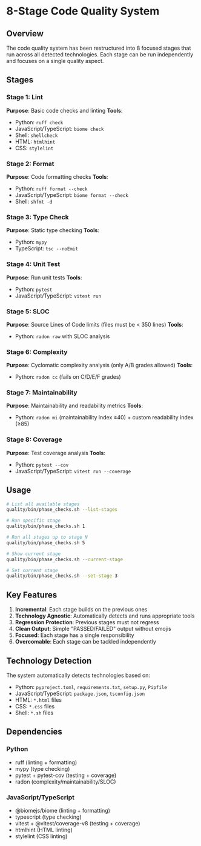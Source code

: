 # 8-Stage Code Quality System

## Overview
The code quality system has been restructured into 8 focused stages that run across all detected technologies. Each stage can be run independently and focuses on a single quality aspect.

## Stages

### Stage 1: Lint
**Purpose**: Basic code checks and linting
**Tools**:
- Python: `ruff check`
- JavaScript/TypeScript: `biome check`
- Shell: `shellcheck`
- HTML: `htmlhint`
- CSS: `stylelint`

### Stage 2: Format
**Purpose**: Code formatting checks
**Tools**:
- Python: `ruff format --check`
- JavaScript/TypeScript: `biome format --check`
- Shell: `shfmt -d`

### Stage 3: Type Check
**Purpose**: Static type checking
**Tools**:
- Python: `mypy`
- TypeScript: `tsc --noEmit`

### Stage 4: Unit Test
**Purpose**: Run unit tests
**Tools**:
- Python: `pytest`
- JavaScript/TypeScript: `vitest run`

### Stage 5: SLOC
**Purpose**: Source Lines of Code limits (files must be < 350 lines)
**Tools**:
- Python: `radon raw` with SLOC analysis

### Stage 6: Complexity
**Purpose**: Cyclomatic complexity analysis (only A/B grades allowed)
**Tools**:
- Python: `radon cc` (fails on C/D/E/F grades)

### Stage 7: Maintainability
**Purpose**: Maintainability and readability metrics
**Tools**:
- Python: `radon mi` (maintainability index ≥40) + custom readability index (≥85)

### Stage 8: Coverage
**Purpose**: Test coverage analysis
**Tools**:
- Python: `pytest --cov`
- JavaScript/TypeScript: `vitest run --coverage`

## Usage

```bash
# List all available stages
quality/bin/phase_checks.sh --list-stages

# Run specific stage
quality/bin/phase_checks.sh 1

# Run all stages up to stage N
quality/bin/phase_checks.sh 5

# Show current stage
quality/bin/phase_checks.sh --current-stage

# Set current stage
quality/bin/phase_checks.sh --set-stage 3
```

## Key Features

1. **Incremental**: Each stage builds on the previous ones
2. **Technology Agnostic**: Automatically detects and runs appropriate tools
3. **Regression Protection**: Previous stages must not regress
4. **Clean Output**: Simple "PASSED/FAILED" output without emojis
5. **Focused**: Each stage has a single responsibility
6. **Overcomable**: Each stage can be tackled independently

## Technology Detection

The system automatically detects technologies based on:
- Python: `pyproject.toml`, `requirements.txt`, `setup.py`, `Pipfile`
- JavaScript/TypeScript: `package.json`, `tsconfig.json`
- HTML: `*.html` files
- CSS: `*.css` files  
- Shell: `*.sh` files

## Dependencies

### Python
- ruff (linting + formatting)
- mypy (type checking)
- pytest + pytest-cov (testing + coverage)
- radon (complexity/maintainability/SLOC)

### JavaScript/TypeScript
- @biomejs/biome (linting + formatting)
- typescript (type checking)
- vitest + @vitest/coverage-v8 (testing + coverage)
- htmlhint (HTML linting)
- stylelint (CSS linting)
